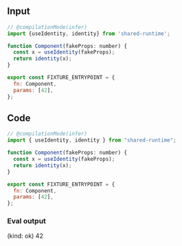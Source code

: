 
## Input

```javascript
// @compilationMode(infer)
import {useIdentity, identity} from 'shared-runtime';

function Component(fakeProps: number) {
  const x = useIdentity(fakeProps);
  return identity(x);
}

export const FIXTURE_ENTRYPOINT = {
  fn: Component,
  params: [42],
};

```

## Code

```javascript
// @compilationMode(infer)
import { useIdentity, identity } from "shared-runtime";

function Component(fakeProps: number) {
  const x = useIdentity(fakeProps);
  return identity(x);
}

export const FIXTURE_ENTRYPOINT = {
  fn: Component,
  params: [42],
};

```
      
### Eval output
(kind: ok) 42